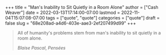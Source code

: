 +++
title = "Man's Inability to Sit Quietly in a Room Alone"
author = ["Cash Weaver"]
date = 2022-03-13T17:14:00-07:00
lastmod = 2022-11-04T15:07:08-07:00
tags = ["quote", "quote"]
categories = ["quote"]
draft = false
slug = "68e208ad-a4d6-403e-aae3-2ef207499d99"
+++

> All of humanity's problems stem from man's inability to sit quietly in a room alone.
>
> _Blaise Pascal_, _Pensées_
